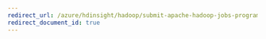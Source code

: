 ```yaml
---
redirect_url: /azure/hdinsight/hadoop/submit-apache-hadoop-jobs-programmatically
redirect_document_id: true
---
```

